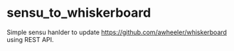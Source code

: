 sensu_to_whiskerboard
=====================
Simple sensu hanlder to update https://github.com/awheeler/whiskerboard using REST API.
